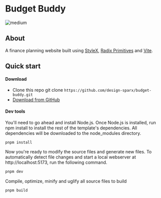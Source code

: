 # Budget Buddy

![medium](https://github.com/design-sparx/budget-buddy/assets/26582923/625cdaa6-f1b7-49c1-a63f-f1c168da0254)

## About

A finance planning website built using [StyleX](https://stylexjs.com/), [Radix Primitives](https://www.radix-ui.com/primitives) and [Vite](https://vitejs.dev/).

## Quick start

#### Download

- Clone this repo git clone `https://github.com/design-sparx/budget-buddy.git`
- [Download from GitHub](https://github.com/design-sparx/budget-buddy/archive/refs/heads/main.zip)

#### Dev tools

You'll need to go ahead and install Node.js.
Once Node.js is installed, run npm install to install the rest of the template's dependencies. All dependencies will be
downloaded to the node_modules directory.

```bash copy
pnpm install
```

Now you're ready to modify the source files and generate new files. To automatically detect file changes and start a
local webserver at http://localhost:5173, run the following command.

```bash copy
pnpm dev
```

Compile, optimize, minify and uglify all source files to build

```bash copy
pnpm build
```
